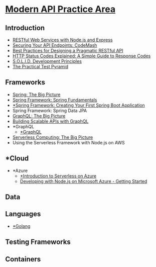 # [Modern API Practice Area](https://app.pluralsight.com/channels/details/480b82e2-96f8-48ce-85a5-d304fb798aee)

## Introduction

- [RESTful Web Services with Node.js and Express](introduction/restful-web-services-with-nodejs-and-express/restful-web-services-with-nodejs-and-express.md)
- [Securing Your API Endpoints: CodeMash](introduction/securing-your-api-endpoints-codemash/securing-your-api-endpoints-codemash.md)
- [Best Practices for Designing a Pragmatic RESTful API](introduction/best-practices-for-designing-a-pragmatic-restful-api/best-practices-for-designing-a-pragmatic-restful-api.md)
- [HTTP Status Codes Explained: A Simple Guide to Response Codes](introduction/http-status-codes-explained/http-status-codes-explained.md)
- [S.O.L.I.D. Development Principles](introduction/solid-development-principles/solid-development-principles.md)
- [The Practical Test Pyramid](introduction/the-practical-test-pyramid/the-practical-test-pyramid.md)

## Frameworks

- [Spring: The Big Picture](frameworks/spring-the-big-picture/spring-the-big-picture.md)
- [Spring Framework: Spring Fundamentals](frameworks/spring-framework-spring-fundamentals/spring-framework-spring-fundamentals.md)
- [\*Spring Framework: Creating Your First Spring Boot Application](frameworks/spring-framework-creating-your-first-spring-boot-application/spring-framework-creating-your-first-spring-boot-application.md)
- Spring Framework: Spring Data JPA
- [GraphQL: The Big Picture](frameworks/graphql-the-big-picture/graphql-the-big-picture.md)
- [Building Scalable APIs with GraphQL](frameworks/building-scalable-apis-with-graphql/building-scalable-apis-with-graphql.md)
- \*GraphQL
  - [\*GraphQL](frameworks/graphql/graphql-org-learn/graphql-org-learn.md)
- [Serverless Computing: The Big Picture](frameworks/serverless-computing-the-big-picture/serverless-computing-the-big-picture.md)
- Using the Serverless Framework with Node.js on AWS

## \*Cloud

- \*Azure
  - [\*Introduction to Serverless on Azure](cloud/azure/introduction-to-serverless-on-azure/README.md)
  - [Developing with Node.js on Microsoft Azure - Getting Started](cloud/azure/developing-with-nodejs-on-microsoft-azure-getting-started)

## Data

## Languages

- [\*Golang](languages/golang/README.md)

## Testing Frameworks

## Containers
